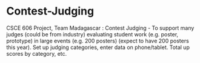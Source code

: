 Contest-Judging
===============

CSCE 606 Project, Team Madagascar : Contest Judging - To support many judges (could be from industry) evaluating student work (e.g. poster, prototype) in large events (e.g. 200 posters) (expect to have 200 posters this year). Set up judging categories, enter data on phone/tablet. Total up scores by category, etc.
